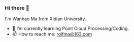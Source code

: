 ### Hi there 👋
I'm Wanhao Ma from Xidian University.
- 🌱 I’m currently learning Point Cloud Processing/Coding.
- 📫 How to reach me: rolfma@163.com
<!--
**rolfma19/rolfma19** is a ✨ _special_ ✨ repository because its `README.md` (this file) appears on your GitHub profile.

Here are some ideas to get you started:

- 🔭 I’m currently working on ...
- 🌱 I’m currently learning ...
- 👯 I’m looking to collaborate on ...
- 🤔 I’m looking for help with ...
- 💬 Ask me about ...
- 📫 How to reach me: ...
- 😄 Pronouns: ...
- ⚡ Fun fact: ...
-->
